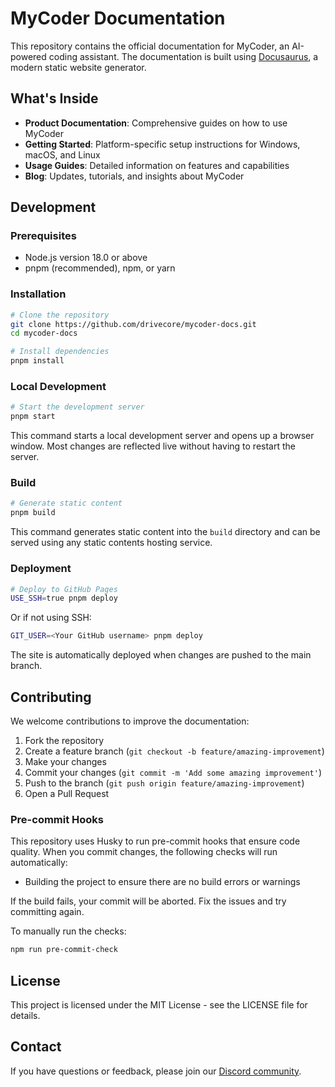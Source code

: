 # MyCoder Documentation

This repository contains the official documentation for MyCoder, an AI-powered coding assistant. The documentation is built using [Docusaurus](https://docusaurus.io/), a modern static website generator.

## What's Inside

- **Product Documentation**: Comprehensive guides on how to use MyCoder
- **Getting Started**: Platform-specific setup instructions for Windows, macOS, and Linux
- **Usage Guides**: Detailed information on features and capabilities
- **Blog**: Updates, tutorials, and insights about MyCoder

## Development

### Prerequisites

- Node.js version 18.0 or above
- pnpm (recommended), npm, or yarn

### Installation

```bash
# Clone the repository
git clone https://github.com/drivecore/mycoder-docs.git
cd mycoder-docs

# Install dependencies
pnpm install
```

### Local Development

```bash
# Start the development server
pnpm start
```

This command starts a local development server and opens up a browser window. Most changes are reflected live without having to restart the server.

### Build

```bash
# Generate static content
pnpm build
```

This command generates static content into the `build` directory and can be served using any static contents hosting service.

### Deployment

```bash
# Deploy to GitHub Pages
USE_SSH=true pnpm deploy
```

Or if not using SSH:

```bash
GIT_USER=<Your GitHub username> pnpm deploy
```

The site is automatically deployed when changes are pushed to the main branch.

## Contributing

We welcome contributions to improve the documentation:

1. Fork the repository
2. Create a feature branch (`git checkout -b feature/amazing-improvement`)
3. Make your changes
4. Commit your changes (`git commit -m 'Add some amazing improvement'`)
5. Push to the branch (`git push origin feature/amazing-improvement`)
6. Open a Pull Request

### Pre-commit Hooks

This repository uses Husky to run pre-commit hooks that ensure code quality. When you commit changes, the following checks will run automatically:

- Building the project to ensure there are no build errors or warnings

If the build fails, your commit will be aborted. Fix the issues and try committing again.

To manually run the checks:

```bash
npm run pre-commit-check
```

## License

This project is licensed under the MIT License - see the LICENSE file for details.

## Contact

If you have questions or feedback, please join our [Discord community](https://discord.gg/5K6TYrHGHt).
